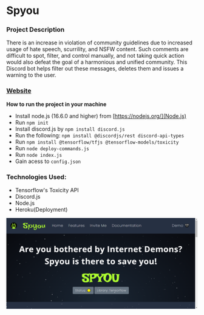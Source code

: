 # Spyou

### Project Description

There is an increase in violation of community guidelines due to increased usage of hate speech, scurrility, and NSFW content. Such comments are difficult to spot, filter, and control manually, and not taking quick action would also defeat the goal of a harmonious and unified community.
This Discord bot helps filter out these messages, deletes them and issues a warning to the user.

### [Website](http://spyou-net-app.vercel.app/)
**How to run the project in your machine**

- Install node.js (16.6.0 and higher) from [https://nodejs.org/](Node.js)
- Run ```npm init```
- Install discord.js by ```npm install discord.js```
- Run the following: ```npm install @discordjs/rest discord-api-types```
- Run ```npm install @tensorflow/tfjs @tensorflow-models/toxicity```
- Run ```node deploy-commands.js``` 
- Run ```node index.js```
- Gain acess to ```config.json```

### Technologies Used:
- Tensorflow's Toxicity API
- Discord.js
- Node.js
- Heroku(Deployment)

[![Demo Video-Spyou](./Spyou.png)](https://www.youtube.com/watch?v=c0Yuqi6f2U0)
